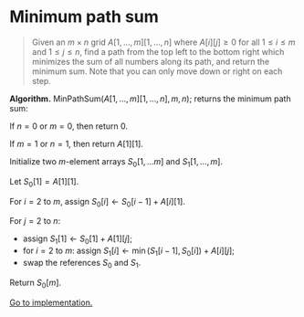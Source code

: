 # Minimum path sum

> Given an $m\times n$ grid $A[1,\dots,m][1,\dots,n]$ where $A[i][j]\geq 0$ for
> all $1\leq i\leq m$ and $1\leq j\leq n$, find a path from the top left to the
> bottom right which minimizes the sum of all numbers along its path, and return
> the minimum sum. Note that you can only move down or right on each step.

**Algorithm.** MinPathSum$(A[1,\dots,m][1,\dots,n],m,n)$; returns the minimum
path sum:

If $n=0$ or $m=0$, then return $0$.

If $m=1$ or $n=1$, then return $A[1][1]$.

Initialize two $m$-element arrays $S_0[1,\dots m]$ and $S_1[1,\dots,m]$.

Let $S_0[1]=A[1][1]$.

For $i=2$ to $m$, assign $S_0[i]\leftarrow S_0[i-1]+A[i][1]$.

For $j=2$ to $n$:

- assign $S_1[1]\leftarrow S_0[1]+A[1][j]$;
- for $i=2$ to $m$: assign $S_1[i]\leftarrow\min(S_1[i-1],S_0[i])+A[i][j]$;
- swap the references $S_0$ and $S_1$.

Return $S_0[m]$.

[Go to implementation.](../../src/dynamic_programming/lc0064_minimum_path_sum.c)
